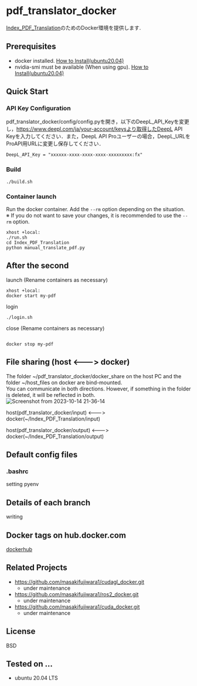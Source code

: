 # pdf_translator_docker
[Index_PDF_Translation](https://github.com/Mega-Gorilla/Index_PDF_Translation.git)のためのDocker環境を提供します.  

## Prerequisites
- docker installed. [How to Install(ubuntu20.04)](https://www.digitalocean.com/community/tutorials/how-to-install-and-use-docker-on-ubuntu-20-04-ja)
- nvidia-smi must be available (When using gpu). [How to Install(ubuntu20.04)](https://takake-blog.com/ubuntu-2004-install-nvidiacontainertoolkit/)

## Quick Start
### API Key Configuration
pdf_translator_docker/config/config.pyを開き，以下のDeepL_API_Keyを変更し，https://www.deepl.com/ja/your-account/keysより取得したDeepL API Keyを入力してください．また，DeepL API Proユーザーの場合，DeepL_URLをProAPI用URLに変更し保存してください．
```
DeepL_API_Key = "xxxxxx-xxxx-xxxx-xxxx-xxxxxxxxx:fx"
```
### Build
```
./build.sh
```
### Container launch
Run the docker container. Add the `--rm` option depending on the situation.  
※ If you do not want to save your changes, it is recommended to use the `--rm` option.
```
xhost +local:
./run.sh
cd Index_PDF_Translation
python manual_translate_pdf.py
```
## After the second
launch (Rename containers as necessary)
```
xhost +local:
docker start my-pdf
```
login
```
./login.sh
```
close (Rename containers as necessary)
```

docker stop my-pdf
```
## File sharing (host <---> docker)
The folder ~/pdf_translator_docker/docker_share on the host PC and the folder ~/host_files on docker are bind-mounted.  
You can communicate in both directions. However, if something in the folder is deleted, it will be reflected in both.
![Screenshot from 2023-10-14 21-36-14](https://github.com/masakifujiwara1/ros2_docker/assets/72371743/b3142be3-44d8-4581-b2b0-de0aa8658865)

host(pdf_translator_docker/input) <---> docker(~/Index_PDF_Translation/input) 

host(pdf_translator_docker/output) <---> docker(~/Index_PDF_Translation/output)

## Default config files
### .bashrc
setting pyenv

## Details of each branch
writing

## Docker tags on hub.docker.com

[dockerhub](https://hub.docker.com/repository/docker/masakifujiwara1/ros2/tags?page=1&ordering=last_updated)

## Related Projects
* https://github.com/masakifujiwara1/cudagl_docker.git
  * under maintenance
* https://github.com/masakifujiwara1/ros2_docker.git
  * under maintenance
* https://github.com/masakifujiwara1/cuda_docker.git
  * under maintenance

## License
BSD

## Tested on ...
- ubuntu 20.04 LTS

